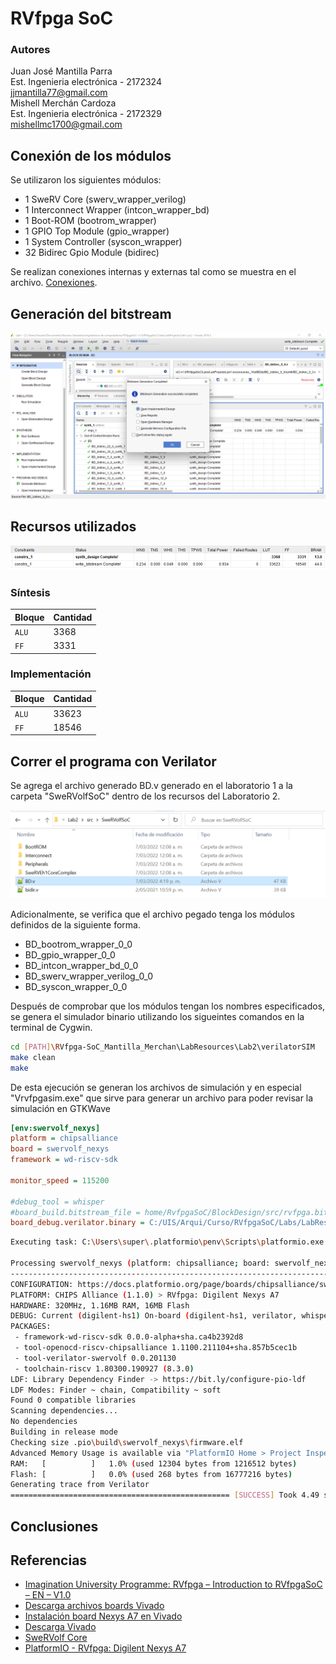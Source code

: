# RVfpga SoC
### Autores
Juan José Mantilla Parra
<br/>
Est. Ingenieria electrónica - 2172324
<br/>
jjmantilla77@gmail.com
<br/>
Mishell Merchán Cardoza
<br/>
Est. Ingenieria electrónica - 2172329
<br/>
mishellmc1700@gmail.com


## Conexión de los módulos
Se utilizaron los siguientes módulos:

- 1 SweRV Core (swerv_wrapper_verilog)
- 1 Interconnect Wrapper (intcon_wrapper_bd)
- 1 Boot-ROM (bootrom_wrapper)
- 1 GPIO Top Module (gpio_wrapper)
- 1 System Controller (syscon_wrapper)
- 32 Bidirec Gpio Module (bidirec)

Se realizan conexiones internas y externas tal como se muestra en el archivo.
[Conexiones](https://github.com/Merchan00/RVfpga-SoC_Mantilla_Merchan/blob/main/BD.pdf).

## Generación del bitstream
![alt text](https://github.com/Merchan00/RVfpga-SoC_Mantilla_Merchan/blob/main/Bitstream.png)

## Recursos utilizados 
![alt text](https://github.com/Merchan00/RVfpga-SoC_Mantilla_Merchan/blob/main/LUT.png)

### Síntesis 

| Bloque   | Cantidad  |
| -------- | ----------|
| `ALU`    | 3368      |
| `FF`     | 3331      |

### Implementación 

| Bloque   | Cantidad  |
| -------- | ----------|
| `ALU`    | 33623     |
| `FF`     | 18546     |

## Correr el programa con Verilator

Se agrega el archivo generado BD.v generado en el laboratorio 1 a la carpeta "SweRVolfSoC" dentro de los recursos del Laboratorio 2.

![alt text](https://github.com/Merchan00/RVfpga-SoC_Mantilla_Merchan/blob/main/BDonNewDir.png)

Adicionalmente, se verifica que el archivo pegado tenga los módulos definidos de la siguiente forma.

- BD_bootrom_wrapper_0_0
- BD_gpio_wrapper_0_0
- BD_intcon_wrapper_bd_0_0
- BD_swerv_wrapper_verilog_0_0
- BD_syscon_wrapper_0_0

Después de comprobar que los módulos tengan los nombres especificados, se genera el simulador binario utilizando los sigueintes comandos en la terminal de Cygwin.

```sh
cd [PATH]\RVfpga-SoC_Mantilla_Merchan\LabResources\Lab2\verilatorSIM
make clean
make
```

De esta ejecución se generan los archivos de simulación y en especial "Vrvfpgasim.exe" que sirve para generar un archivo para poder revisar la simulación en GTKWave

```ini
[env:swervolf_nexys]
platform = chipsalliance
board = swervolf_nexys
framework = wd-riscv-sdk

monitor_speed = 115200

#debug_tool = whisper
#board_build.bitstream_file = home/RvfpgaSoC/BlockDesign/src/rvfpga.bit
board_debug.verilator.binary = C:/UIS/Arqui/Curso/RVfpgaSoC/Labs/LabResources/Lab2/verilatorSIM/Vrvfpgasim.exe
```

```sh
Executing task: C:\Users\super\.platformio\penv\Scripts\platformio.exe run --target generate_trace --environment swervolf_nexys <

Processing swervolf_nexys (platform: chipsalliance; board: swervolf_nexys; framework: wd-riscv-sdk)
-------------------------------------------------------------------------------------------------------------------------------Verbose mode can be enabled via `-v, --verbose` option
CONFIGURATION: https://docs.platformio.org/page/boards/chipsalliance/swervolf_nexys.html
PLATFORM: CHIPS Alliance (1.1.0) > RVfpga: Digilent Nexys A7
HARDWARE: 320MHz, 1.16MB RAM, 16MB Flash
DEBUG: Current (digilent-hs1) On-board (digilent-hs1, verilator, whisper) External (olimex-arm-usb-ocd, olimex-arm-usb-ocd-h, olimex-arm-usb-tiny-h, olimex-jtag-tiny)
PACKAGES:
 - framework-wd-riscv-sdk 0.0.0-alpha+sha.ca4b2392d8
 - tool-openocd-riscv-chipsalliance 1.1100.211104+sha.857b5cec1b
 - tool-verilator-swervolf 0.0.201130
 - toolchain-riscv 1.80300.190927 (8.3.0)
LDF: Library Dependency Finder -> https://bit.ly/configure-pio-ldf
LDF Modes: Finder ~ chain, Compatibility ~ soft
Found 0 compatible libraries
Scanning dependencies...
No dependencies
Building in release mode
Checking size .pio\build\swervolf_nexys\firmware.elf
Advanced Memory Usage is available via "PlatformIO Home > Project Inspect"
RAM:   [          ]   1.0% (used 12304 bytes from 1216512 bytes)
Flash: [          ]   0.0% (used 268 bytes from 16777216 bytes)
Generating trace from Verilator
================================================= [SUCCESS] Took 4.49 seconds =================================================
```

## Conclusiones


## Referencias
- [Imagination University Programme: RVfpga – Introduction to RVfpgaSoC – EN – V1.0](https://university.imgtec.com/resources/download/rvfpgasoc-v1-0/)
- [Descarga archivos boards Vivado](https://digilent.com/reference/programmable-logic/guides/installing-vivado-and-sdk?redirect=1#installing_digilent_board_files)
- [Instalación board Nexys A7 en Vivado](https://store.digilentinc.com/nexys-a7-fpga-trainer-board-recommended-for-ece-curriculum/)
- [Descarga Vivado](https://www.xilinx.com/support/download/index.html/content/xilinx/en/downloadNav/vivado-design-tools/2019-2.html)
- [SweRVolf Core](https://github.com/chipsalliance/Cores-SweRVolf)
- [PlatformIO - RVfpga: Digilent Nexys A7](https://docs.platformio.org/en/latest/boards/chipsalliance/swervolf_nexys.html)



